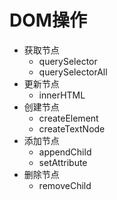 # DOM操作

- 获取节点
  - querySelector
  - querySelectorAll
- 更新节点
  - innerHTML
- 创建节点
  - createElement
  - createTextNode
- 添加节点
  - appendChild
  - setAttribute
- 删除节点
  - removeChild